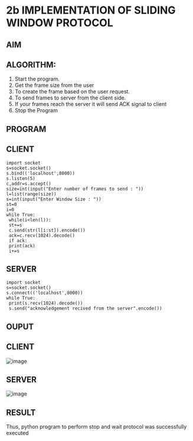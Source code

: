 # 2b IMPLEMENTATION OF SLIDING WINDOW PROTOCOL
## AIM
## ALGORITHM:
1. Start the program.
2. Get the frame size from the user
3. To create the frame based on the user request.
4. To send frames to server from the client side.
5. If your frames reach the server it will send ACK signal to client
6. Stop the Program
## PROGRAM
## CLIENT
```
import socket
s=socket.socket()
s.bind(('localhost',8000))
s.listen(5)
c,addr=s.accept()
size=int(input("Enter number of frames to send : "))
l=list(range(size))
s=int(input("Enter Window Size : "))
st=0
i=0
while True:
 while(i<len(l)):
 st+=s
 c.send(str(l[i:st]).encode())
 ack=c.recv(1024).decode()
 if ack:
 print(ack)
 i+=s
```
## SERVER
```
import socket
s=socket.socket()
s.connect(('localhost',8000))
while True: 
 print(s.recv(1024).decode())
 s.send("acknowledgement recived from the server".encode())
```
## OUPUT
## CLIENT
![image](https://github.com/Sabari-2005/2b_SLIDING_WINDOW_PROTOCOL/assets/139338709/37a1e68b-b522-4170-aeaf-4a4788da7dbe)
## SERVER
![image](https://github.com/Sabari-2005/2b_SLIDING_WINDOW_PROTOCOL/assets/139338709/0a33ebd4-8afa-4264-bff3-b858ea04800c)

## RESULT
Thus, python program to perform stop and wait protocol was successfully executed
